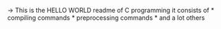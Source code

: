 -> This is the HELLO WORLD readme of C programming it consists of
     * compiling commands
     * preprocessing commands
     * and a lot others